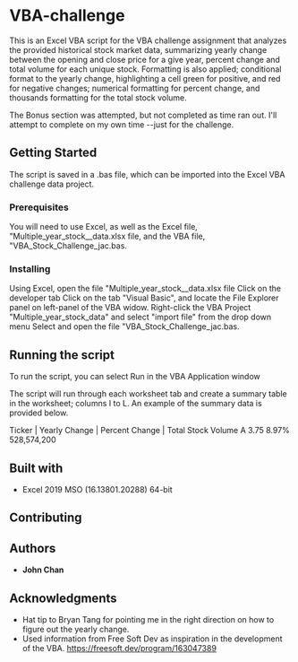 # VBA-challenge

This is an Excel VBA script for the VBA challenge assignment that analyzes the provided historical stock market data, summarizing yearly change between the opening and close price for a give year, percent change and total  volume for each unique stock. Formatting is also applied; conditional format to the yearly change, highlighting a cell green for positive, and red for negative changes; numerical formatting for percent change, and thousands formatting for the total stock volume.

The Bonus section was attempted, but not completed as time ran out. I'll attempt to complete on my own time --just for the challenge.

## Getting Started

The script is saved in a .bas file, which can be imported into the Excel VBA challenge data project.

### Prerequisites

You will need to use Excel, as well as the Excel file, "Multiple_year_stock__data.xlsx file, and the VBA file, "VBA_Stock_Challenge_jac.bas. 

### Installing

Using Excel, open the file "Multiple_year_stock__data.xlsx file
Click on the developer tab
Click on the tab "Visual Basic", and locate the File Explorer panel on left-panel of the VBA widow. 
Right-click the VBA Project "Multiple_year_stock_data" and select "import file" from the drop down menu
Select and open the file "VBA_Stock_Challenge_jac.bas. 

## Running the script

To run the script, you can select Run in the VBA Application window

The script will run through each worksheet tab and create a summary table in the worksheet; columns I to L. An example of the summary data is provided below.

Ticker  |  Yearly Change  |  Percent Change  | Total Stock Volume
 A              3.75                8.97%         528,574,200


## Built with
* Excel 2019 MSO (16.13801.20288) 64-bit

## Contributing

## Authors

* **John Chan**

## Acknowledgments

* Hat tip to Bryan Tang for pointing me in the right direction on how to figure out the yearly change.
* Used information from Free Soft Dev as inspiration in the development of the VBA. https://freesoft.dev/program/163047389
